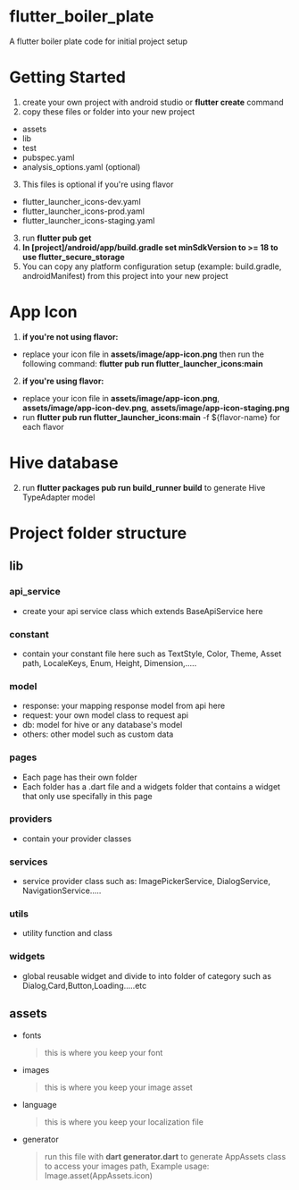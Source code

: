 # flutter_boiler_plate

A flutter boiler plate code for initial project setup

# Getting Started

1. create your own project with android studio or **flutter create** command
2. copy these files or folder into your new project

- assets
- lib
- test
- pubspec.yaml
- analysis_options.yaml (optional)

3. This files is optional if you're using flavor

- flutter_launcher_icons-dev.yaml
- flutter_launcher_icons-prod.yaml
- flutter_launcher_icons-staging.yaml

3. run **flutter pub get**
4. **In [project]/android/app/build.gradle set minSdkVersion to >= 18 to use flutter_secure_storage**
5. You can copy any platform configuration setup (example: build.gradle, androidManifest) from this project into your new project

# App Icon

1. **if you're not using flavor:**

- replace your icon file in **assets/image/app-icon.png** then run the following command: **flutter pub run flutter_launcher_icons:main**

2. **if you're using flavor:**

- replace your icon file in **assets/image/app-icon.png**, **assets/image/app-icon-dev.png**, **assets/image/app-icon-staging.png**
- run **flutter pub run flutter_launcher_icons:main** -f ${flavor-name} for each flavor

# Hive database

2. run **flutter packages pub run build_runner build** to generate Hive TypeAdapter model

# Project folder structure

## lib

### api_service

- create your api service class which extends BaseApiService here

### constant

- contain your constant file here such as TextStyle, Color, Theme, Asset path, LocaleKeys, Enum, Height, Dimension,.....

### model

- response: your mapping response model from api here
- request: your own model class to request api
- db: model for hive or any database's model
- others: other model such as custom data

### pages

- Each page has their own folder
- Each folder has a .dart file and a widgets folder that contains a widget that only use specifally in this page

### providers

- contain your provider classes

### services

- service provider class such as: ImagePickerService, DialogService, NavigationService.....

### utils

- utility function and class

### widgets

- global reusable widget and divide to into folder of category such as Dialog,Card,Button,Loading.....etc

## assets

- fonts
  > this is where you keep your font
- images

  > this is where you keep your image asset

- language

  > this is where you keep your localization file

- generator
  > run this file with **dart generator.dart** to generate AppAssets class to access your images path, Example usage: Image.asset(AppAssets.icon)
